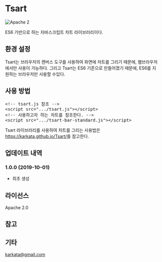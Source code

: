 # Tsart
![Apache 2](https://img.shields.io/badge/License-Apache_2.0-blue)

ES6 기반으로 하는 자바스크립트 차트 라이브러리이다. 

## 환경 설정
Tsart는 브라우저의 캔버스 도구를 사용하여 화면에 차트를 그리기 때문에, 웹브라우저에서만 사용이 가능하다.
그리고 Tsart는 ES6 기준으로 만들어졌기 때문에, ES6를 지원하는 브라우저만 사용할 수있다.

## 사용 방법
<pre>
&lt;!-- tsart.js 참조 --&gt;
&lt;script src=".../tsart.js"&gt;&lt;/script&gt;
&lt;!-- 사용하고자 하는 차트를 참조한다. --&gt;
&lt;script src=".../tsart-bar-standard.js"&gt;&lt;/script&gt;
</pre>

Tsart 라이브러리를 사용하여 차트를 그리는 사용법은 <https://karkata.github.io/Tsart/>를 참고한다.


## 업데이트 내역
### 1.0.0 (2019-10-01)
- 최초 생성

## 라이선스
Apache 2.0

## 참고

## 기타
karkata@gmail.com
